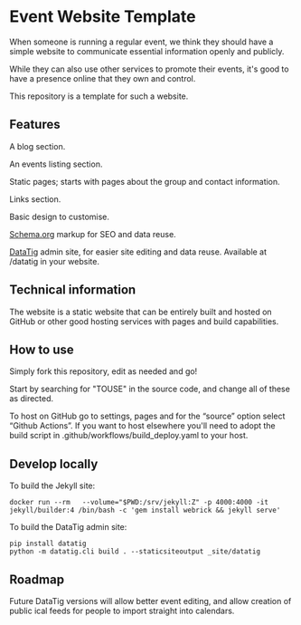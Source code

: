 # Event Website Template

When someone is running a regular event, we think they should have a simple website to communicate essential information openly and publicly.

While they can also use other services to promote their events, it's good to have a presence online that they own and control.

This repository is a template for such a website.

## Features

A blog section.

An events listing section.

Static pages; starts with pages about the group and contact information.

Links section.

Basic design to customise.

[Schema.org](https://schema.org/) markup for SEO and data reuse.

[DataTig](https://github.com/DataTig) admin site, for easier site editing and data reuse. Available at /datatig in your website.

## Technical information

The website is a static website that can be entirely built and hosted on GitHub or other good hosting services with pages and build capabilities.

## How to use

Simply fork this repository, edit as needed and go!

Start by searching for "TOUSE" in the source code, and change all of these as directed.

To host on GitHub go to settings, pages and for the “source” option select “Github Actions”.
If you want to host elsewhere you'll need to adopt the build script in .github/workflows/build_deploy.yaml to your host.

## Develop locally

To build the Jekyll site:

```
docker run --rm   --volume="$PWD:/srv/jekyll:Z" -p 4000:4000 -it jekyll/builder:4 /bin/bash -c 'gem install webrick && jekyll serve'
```


To build the DataTig admin site:

```
pip install datatig
python -m datatig.cli build . --staticsiteoutput _site/datatig
```

## Roadmap

Future DataTig versions will allow better event editing, 
and allow creation of public ical feeds for people to import straight into calendars.


